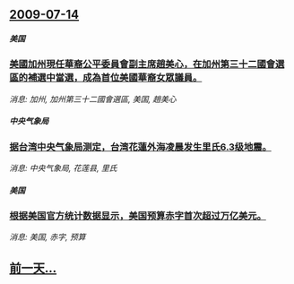 ## [2009-07-14](/news/2009/07/14/index.md)

##### 美国
### [美國加州現任華裔公平委員會副主席趙美心，在加州第三十二國會選區的補選中當選，成為首位美國華裔女眾議員。](/news/2009/07/14/美國加州現任華裔公平委員會副主席趙美心-在加州第三十二國會選區的補選中當選-成為首位美國華裔女眾議員.md)
_消息: 加州, 加州第三十二國會選區, 美国, 趙美心_

##### 中央气象局
### [据台湾中央气象局测定，台湾花蓮外海凌晨发生里氏6.3级地震。](/news/2009/07/14/据台湾中央气象局测定-台湾花蓮外海凌晨发生里氏63级地震.md)
_消息: 中央气象局, 花莲县, 里氏_

##### 美国
### [根据美国官方统计数据显示，美国预算赤字首次超过万亿美元。](/news/2009/07/14/根据美国官方统计数据显示-美国预算赤字首次超过万亿美元.md)
_消息: 美国, 赤字, 预算_

## [前一天...](/news/2009/07/13/index.md)

